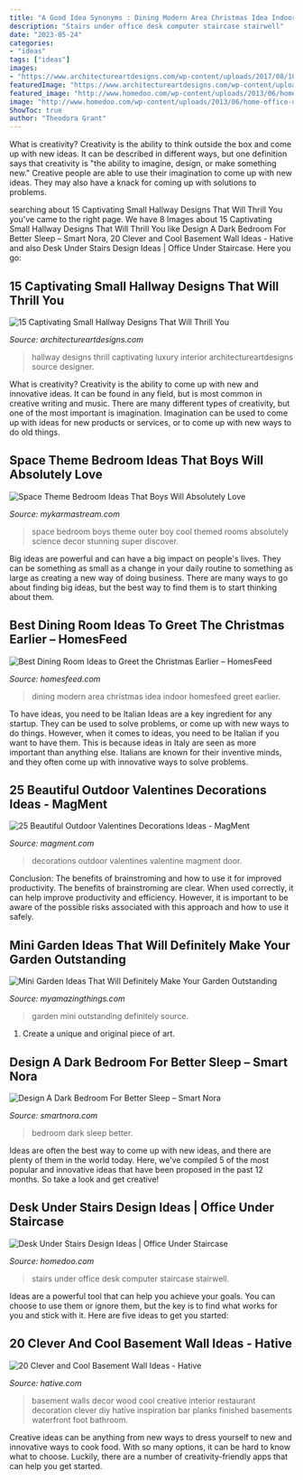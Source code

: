 ```yaml
---
title: "A Good Idea Synonyms : Dining Modern Area Christmas Idea Indoor Homesfeed Greet Earlier"
description: "Stairs under office desk computer staircase stairwell"
date: "2023-05-24"
categories:
- "ideas"
tags: ["ideas"]
images:
- "https://www.architectureartdesigns.com/wp-content/uploads/2017/08/10-24-e1502901626730.jpg"
featuredImage: "https://www.architectureartdesigns.com/wp-content/uploads/2017/08/10-24-e1502901626730.jpg"
featured_image: "http://www.homedoo.com/wp-content/uploads/2013/06/home-office-under-stairs-10.jpg"
image: "http://www.homedoo.com/wp-content/uploads/2013/06/home-office-under-stairs-10.jpg"
ShowToc: true
author: "Theodora Grant"
---
```



What is creativity?
Creativity is the ability to think outside the box and come up with new ideas. It can be described in different ways, but one definition says that creativity is "the ability to imagine, design, or make something new." Creative people are able to use their imagination to come up with new ideas. They may also have a knack for coming up with solutions to problems.

	

		
searching about 15 Captivating Small Hallway Designs That Will Thrill You you've came to the right page. We have 8 Images about 15 Captivating Small Hallway Designs That Will Thrill You like Design A Dark Bedroom For Better Sleep – Smart Nora, 20 Clever and Cool Basement Wall Ideas - Hative and also Desk Under Stairs Design Ideas | Office Under Staircase. Here you go:
		
    
## 15 Captivating Small Hallway Designs That Will Thrill You

<img loading=lazy src="https://www.architectureartdesigns.com/wp-content/uploads/2017/08/10-24-e1502901626730.jpg" onerror="this.onerror=null;this.src='https://tse2.mm.bing.net/th?id=OIP.zb9BFExzL7pvw2VLghJtyAHaI-&amp;pid=15.1';" alt="15 Captivating Small Hallway Designs That Will Thrill You">

_Source: architectureartdesigns.com_

>hallway designs thrill captivating luxury interior architectureartdesigns source designer. 

	

What is creativity?
Creativity is the ability to come up with new and innovative ideas. It can be found in any field, but is most common in creative writing and music. There are many different types of creativity, but one of the most important is imagination. Imagination can be used to come up with ideas for new products or services, or to come up with new ways to do old things.

    
## Space Theme Bedroom Ideas That Boys Will Absolutely Love

<img loading=lazy src="https://mykarmastream.com/wp-content/uploads/2018/02/space-theme-bedroom-12-.jpg" onerror="this.onerror=null;this.src='https://tse4.mm.bing.net/th?id=OIP.KmEL59G6mAukG4hrm4EOYQHaKD&amp;pid=15.1';" alt="Space Theme Bedroom Ideas That Boys Will Absolutely Love">

_Source: mykarmastream.com_

>space bedroom boys theme outer boy cool themed rooms absolutely science decor stunning super discover. 

	

Big ideas are powerful and can have a big impact on people's lives. They can be something as small as a change in your daily routine to something as large as creating a new way of doing business. There are many ways to go about finding big ideas, but the best way to find them is to start thinking about them.

    
## Best Dining Room Ideas To Greet The Christmas Earlier – HomesFeed

<img loading=lazy src="https://homesfeed.com/wp-content/uploads/2015/11/gorgeous-modern-dining-room-idea-with-awesome-wall-palette-and-ope-plan-and-orange-and-black-chairs-and-indoor-plant-and-creamy-area-rug.jpg" onerror="this.onerror=null;this.src='https://tse4.mm.bing.net/th?id=OIP.oy6H6OzcbVNNcpzZC6yY-wHaJ4&amp;pid=15.1';" alt="Best Dining Room Ideas to Greet the Christmas Earlier – HomesFeed">

_Source: homesfeed.com_

>dining modern area christmas idea indoor homesfeed greet earlier. 

	

To have ideas, you need to be Italian
Ideas are a key ingredient for any startup. They can be used to solve problems, or come up with new ways to do things. However, when it comes to ideas, you need to be Italian if you want to have them. This is because ideas in Italy are seen as more important than anything else. Italians are known for their inventive minds, and they often come up with innovative ways to solve problems.

    
## 25 Beautiful Outdoor Valentines Decorations Ideas - MagMent

<img loading=lazy src="https://www.magment.com/wp-content/uploads/2016/11/Valentine-Heart-Door-Wreath.jpg" onerror="this.onerror=null;this.src='https://tse1.mm.bing.net/th?id=OIP.PdijHz07ZLD_KzGv79SXVQHaJ4&amp;pid=15.1';" alt="25 Beautiful Outdoor Valentines Decorations Ideas - MagMent">

_Source: magment.com_

>decorations outdoor valentines valentine magment door. 

	

Conclusion: The benefits of brainstroming and how to use it for improved productivity.
The benefits of brainstroming are clear. When used correctly, it can help improve productivity and efficiency. However, it is important to be aware of the possible risks associated with this approach and how to use it safely.

    
## Mini Garden Ideas That Will Definitely Make Your Garden Outstanding

<img loading=lazy src="http://myamazingthings.com/wp-content/uploads/2017/06/mini-garden-9.jpg" onerror="this.onerror=null;this.src='https://tse1.mm.bing.net/th?id=OIP.vGIQmFoJ69vVbx-E0vMv1QHaJ4&amp;pid=15.1';" alt="Mini Garden Ideas That Will Definitely Make Your Garden Outstanding">

_Source: myamazingthings.com_

>garden mini outstanding definitely source. 

	

1. Create a unique and original piece of art.

    
## Design A Dark Bedroom For Better Sleep – Smart Nora

<img loading=lazy src="https://cdn.shopify.com/s/files/1/1053/4408/files/Dark_Bedroom_Better_Sleep_fd056c08-070d-448e-b3ed-4a23ae5bc9df_480x480.jpg?v=1602208164" onerror="this.onerror=null;this.src='https://tse3.mm.bing.net/th?id=OIP.ff5-YIxgmjGoKREWrCa6OQAAAA&amp;pid=15.1';" alt="Design A Dark Bedroom For Better Sleep – Smart Nora">

_Source: smartnora.com_

>bedroom dark sleep better. 

	

Ideas are often the best way to come up with new ideas, and there are plenty of them in the world today. Here, we’ve compiled 5 of the most popular and innovative ideas that have been proposed in the past 12 months. So take a look and get creative!

    
## Desk Under Stairs Design Ideas | Office Under Staircase

<img loading=lazy src="http://www.homedoo.com/wp-content/uploads/2013/06/home-office-under-stairs-10.jpg" onerror="this.onerror=null;this.src='https://tse1.mm.bing.net/th?id=OIP.rVawF6wELvaAeafxJOfIZQAAAA&amp;pid=15.1';" alt="Desk Under Stairs Design Ideas | Office Under Staircase">

_Source: homedoo.com_

>stairs under office desk computer staircase stairwell. 

	

Ideas are a powerful tool that can help you achieve your goals. You can choose to use them or ignore them, but the key is to find what works for you and stick with it. Here are five ideas to get you started: 

    
## 20 Clever And Cool Basement Wall Ideas - Hative

<img loading=lazy src="https://hative.com/wp-content/uploads/2014/05/basement-wall-ideas/10-basement-wall-decoration.jpg" onerror="this.onerror=null;this.src='https://tse1.mm.bing.net/th?id=OIP.sJo5qmOOdSfmNC45DUrk6QHaFj&amp;pid=15.1';" alt="20 Clever and Cool Basement Wall Ideas - Hative">

_Source: hative.com_

>basement walls decor wood cool creative interior restaurant decoration clever diy hative inspiration bar planks finished basements waterfront foot bathroom. 

	

Creative ideas can be anything from new ways to dress yourself to new and innovative ways to cook food. With so many options, it can be hard to know what to choose. Luckily, there are a number of creativity-friendly apps that can help you get started.

